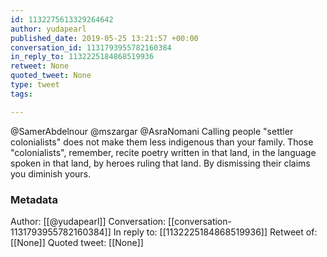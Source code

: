 ```yaml
---
id: 1132275613329264642
author: yudapearl
published_date: 2019-05-25 13:21:57 +00:00
conversation_id: 1131793955782160384
in_reply_to: 1132225184868519936
retweet: None
quoted_tweet: None
type: tweet
tags:

---
```


@SamerAbdelnour @mszargar @AsraNomani Calling people "settler colonialists" does not make them less indigenous than your family. Those "colonialists", remember,  recite poetry written in that land, in the language spoken in that land, by heroes ruling that land. By dismissing their claims you diminish yours.

### Metadata

Author: [[@yudapearl]]
Conversation: [[conversation-1131793955782160384]]
In reply to: [[1132225184868519936]]
Retweet of: [[None]]
Quoted tweet: [[None]]
